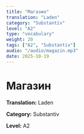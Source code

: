```yaml
---
title: "Магазин"
translation: "Laden"
category: "Substantiv"
level: "A2"
type: "vocabulary"
weight: 20
tags: ["A2", "Substantiv"]
audio: "/audio/magazin.mp3"
date: 2025-10-19
---
```


# Магазин

**Translation:** Laden

**Category:** Substantiv

**Level:** A2


